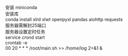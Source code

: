 安装 miniconda  
安装库  
conda install xlrd xlwt openpyxl pandas aiohttp requests  
服务器需解封25端口  
服务器设置定时任务  
service crond start  
crontab -e  
00 20 * * * /root/main.sh >> /home/log 2>&1 &
